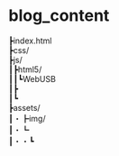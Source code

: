# blog_content
┣index.html<br>
┣css/<br>
┣js/<br>
┃┣html5/<br>
┃┃┗WebUSB<br>
┃┣<br>
┃┗<br>
┣assets/<br>
┃・┣img/<br>
┃・┗<br>
┃・・┗<br>

